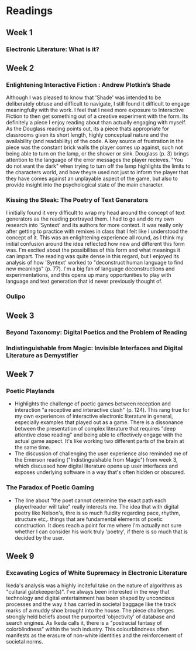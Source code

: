 # Readings

## Week 1

### Electronic Literature: What is it?

## Week 2

### Enlightening Interactive Fiction : Andrew Plotkin’s Shade
Although I was pleased to know that 'Shade' was intended to be deliberately obtuse and difficult to navigate, I still found it difficult to engage meaningfully with the work. I feel that I need more exposure to Interactive Fiction to then get something out of a creative experiment with the form. Its definitely a piece I enjoy reading about than actually engaging with myself. As the Douglass reading points out, its a piece thats appropriate for classrooms given its short length, highly conceptual nature and the availability (and readability) of the code. A key source of frustration in the piece was the constant brick walls the player comes up against, such not being able to turn on the lamp, or the shower or sink. Douglass (p. 3) brings attention to the language of the error messages the player recieves. "You do not want the dark" when trying to turn off the lamp highlights the limits to the characters world, and how theyre used not just to inform the player that they have comes against an unplayable aspect of the game, but also to provide insight into the psychological state of the main character.

### Kissing the Steak: The Poetry of Text Generators

I initially found it very difficult to wrap my head around the concept of text generators as the reading portrayed them. I had to go and do my own research into 'Syntext' and its authors for more context. It was really only after getting to practice with remixes in class that I felt like I understood the concept of it. This was an enlightening experience all round, as I think my initial confusion around the idea reflected how new and different this form was. I'm excited about the possibilites of this form and what meanings it can impart. The reading was quite dense in this regard, but I enjoyed its analysis of how 'Syntext' worked to "deconstruct human language to find new meanings" (p. 77). I'm a big fan of language deconstructions and experimentations, and this opens up many opportunities to play with language and text generation that id never previously thought of. 

### Oulipo

## Week 3

### Beyond Taxonomy: Digital Poetics and the Problem of Reading

### Indistinguishable from Magic: Invisible Interfaces and Digital Literature as Demystifier

## Week 7

### Poetic Playlands

- Highlights the challenge of poetic games between reception and interaction "a receptive and interactive clash" (p. 124). This rang true for my own experiences of interactive electronic literature in general, especially examples that played out as a game. There is a dissonance between the presentation of complex literature that requires "deep attentive close reading" and being able to effectively engage with the actual game aspect. It's like working two different parts of the brain at the same time. 
- The discussion of challenging the user experience also reminded me of the Emerson reading ("Indistinguishable from Magic") from week 3, which discussed how digital literature opens up user interfaces and exposes underlying software in a way that's often hidden or obscured. 

### The Paradox of Poetic Gaming

- The line about "the poet cannot determine the exact path each player/reader will take" really interests me. The idea that with digital poetry like Nelson's, thre is so much fluidity regarding pace, rhythm, structure etc,. things that are fundamental elements of poetic construction. It does reach a point for me where I'm actually not sure whether I can consider his work truly 'poetry', if there is so much that is decided by the user. 

## Week 9

### Excavating Logics of White Supremacy in Electronic Literature

Ikeda's analysis was a highly inciteful take on the nature of algorithms as "cultural gatekeeper(s)". I've always been interested in the way that technology and digital entertainment has been shaped by unconcious processes and the way it has carried in societal baggage like the track marks of a muddy shoe brought into the house. The piece challenges strongly held beliefs about the purported 'objectivity' of database and search engines. As Ikeda calls it, there is a "postracial fantasy of colorblindness" within the tech industry. This colourblindness often manifests as the erasure of non-white identities and the reinforcement of societal norms. 
